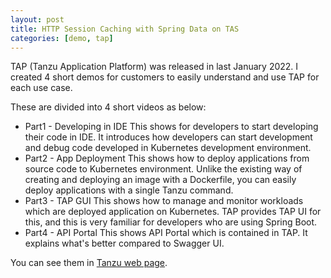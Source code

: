 ```yaml
---
layout: post
title: HTTP Session Caching with Spring Data on TAS
categories: [demo, tap]
---
```


TAP (Tanzu Application Platform) was released in last January 2022. I created 4 short demos for customers to easily understand and use TAP for each use case. 

These are divided into 4 short videos as below:
- Part1 - Developing in IDE
This shows for developers to start developing their code in IDE. It introduces how developers can start development and debug code developed in Kubernetes development environment.
- Part2 - App Deployment
This shows how to deploy applications from source code to Kubernetes environment. Unlike the existing way of creating and deploying an image with a Dockerfile, you can easily deploy applications with a single Tanzu command.
- Part3 - TAP GUI
This shows how to manage and monitor workloads which are deployed application on Kubernetes. TAP provides TAP UI for this, and this is very familiar for developers who are using Spring Boot.
- Part4 - API Portal
This shows API Portal which is contained in TAP. It explains what's better compared to Swagger UI.

You can see them in [Tanzu web page](https://tanzu.vmware.com/content/tap-demos).
